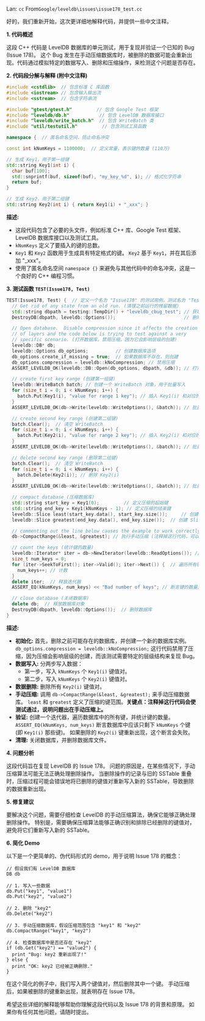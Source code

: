 Lan: `cc` From`Google/leveldb\issues\issue178_test.cc`

好的，我们重新开始，这次更详细地解释代码，并提供一些中文注释。

**1. 代码概述**

这段 C++ 代码是 LevelDB 数据库的单元测试，用于复现并验证一个已知的 Bug (Issue 178)。 这个 Bug 发生在手动压缩数据库时，被删除的数据可能会重新出现。代码通过模拟特定的数据写入、删除和压缩操作，来检测这个问题是否存在。

**2. 代码段分解与解释 (附中文注释)**

```c++
#include <cstdlib>  // 包含标准 C 库函数
#include <iostream> // 包含输入输出流
#include <sstream>  // 包含字符串流

#include "gtest/gtest.h"         // 包含 Google Test 框架
#include "leveldb/db.h"           // 包含 LevelDB 数据库接口
#include "leveldb/write_batch.h"  // 包含 WriteBatch 类
#include "util/testutil.h"         // 包含测试工具函数

namespace {  // 匿名命名空间，防止命名冲突

const int kNumKeys = 1100000;  // 定义常量，表示键的数量 (110万)

// 生成 Key1，用于第一组键
std::string Key1(int i) {
  char buf[100];
  std::snprintf(buf, sizeof(buf), "my_key_%d", i); // 格式化字符串
  return buf;
}

// 生成 Key2，用于第二组键
std::string Key2(int i) { return Key1(i) + "_xxx"; }
```

**描述:**

*   这段代码包含了必要的头文件，例如标准 C++ 库、Google Test 框架、LevelDB 数据库接口以及测试工具。
*   `kNumKeys` 定义了要插入的键的总数。
*   `Key1` 和 `Key2` 函数用于生成具有特定格式的键。 `Key2` 基于 `Key1`，并在其后添加 "_xxx"。
*   使用了匿名命名空间 `namespace {}`  来避免与其他代码中的命名冲突，这是一个良好的 C++ 编程习惯。

**3. 测试函数 `TEST(Issue178, Test)`**

```c++
TEST(Issue178, Test) {  // 定义一个名为 "Issue178" 的测试用例，测试名为 "Test"
  // Get rid of any state from an old run. (清理之前运行的残留数据)
  std::string dbpath = testing::TempDir() + "leveldb_cbug_test"; // 获取临时目录，并拼接数据库路径
  DestroyDB(dbpath, leveldb::Options());                         // 删除数据库 (如果存在)

  // Open database.  Disable compression since it affects the creation
  // of layers and the code below is trying to test against a very
  // specific scenario. (打开数据库。禁用压缩，因为它会影响层级的创建)
  leveldb::DB* db;
  leveldb::Options db_options;          // 创建数据库选项
  db_options.create_if_missing = true;  // 如果数据库不存在，则创建
  db_options.compression = leveldb::kNoCompression; // 禁用压缩
  ASSERT_LEVELDB_OK(leveldb::DB::Open(db_options, dbpath, &db)); // 打开数据库，如果出错则断言失败

  // create first key range (创建第一组键)
  leveldb::WriteBatch batch; // 创建一个 WriteBatch 对象，用于批量写入
  for (size_t i = 0; i < kNumKeys; i++) {
    batch.Put(Key1(i), "value for range 1 key"); // 插入 Key1(i) 和对应的值
  }
  ASSERT_LEVELDB_OK(db->Write(leveldb::WriteOptions(), &batch)); // 批量写入，如果出错则断言失败

  // create second key range (创建第二组键)
  batch.Clear();  // 清空 WriteBatch
  for (size_t i = 0; i < kNumKeys; i++) {
    batch.Put(Key2(i), "value for range 2 key"); // 插入 Key2(i) 和对应的值
  }
  ASSERT_LEVELDB_OK(db->Write(leveldb::WriteOptions(), &batch)); // 批量写入，如果出错则断言失败

  // delete second key range (删除第二组键)
  batch.Clear();  // 清空 WriteBatch
  for (size_t i = 0; i < kNumKeys; i++) {
    batch.Delete(Key2(i)); // 删除 Key2(i)
  }
  ASSERT_LEVELDB_OK(db->Write(leveldb::WriteOptions(), &batch)); // 批量写入删除操作，如果出错则断言失败

  // compact database (压缩数据库)
  std::string start_key = Key1(0);         // 定义压缩的起始键
  std::string end_key = Key1(kNumKeys - 1); // 定义压缩的结束键
  leveldb::Slice least(start_key.data(), start_key.size());     // 创建 Slice 对象，指向起始键的 data 和 size
  leveldb::Slice greatest(end_key.data(), end_key.size());  // 创建 Slice 对象，指向结束键的 data 和 size

  // commenting out the line below causes the example to work correctly
  db->CompactRange(&least, &greatest); // 执行手动压缩 (注释掉这行代码，可以使测试通过)

  // count the keys (统计键的数量)
  leveldb::Iterator* iter = db->NewIterator(leveldb::ReadOptions()); // 创建迭代器
  size_t num_keys = 0;
  for (iter->SeekToFirst(); iter->Valid(); iter->Next()) {  // 遍历所有键
    num_keys++; // 计数
  }
  delete iter;  // 释放迭代器
  ASSERT_EQ(kNumKeys, num_keys) << "Bad number of keys"; // 断言键的数量是否等于预期值 (kNumKeys)，如果不是则断言失败

  // close database (关闭数据库)
  delete db;  // 释放数据库对象
  DestroyDB(dbpath, leveldb::Options());  // 删除数据库
}
```

**描述:**

*   **初始化:**  首先，删除之前可能存在的数据库，并创建一个新的数据库实例。  `db_options.compression = leveldb::kNoCompression;`  这行代码禁用了压缩，因为压缩会影响层级的创建，而该测试需要特定的层级结构来复现 Bug。
*   **数据写入:**  分两步写入数据：
    *   第一步，写入 `kNumKeys` 个  `Key1(i)`  键值对。
    *   第二步，写入 `kNumKeys` 个  `Key2(i)`  键值对。
*   **数据删除:**  删除所有  `Key2(i)`  键值对。
*   **手动压缩:**  调用  `db->CompactRange(&least, &greatest);`  来手动压缩数据库。  `least` 和  `greatest`  定义了压缩的键范围。**关键点：注释掉这行代码会使测试通过，说明问题出在手动压缩上。**
*   **验证:**  创建一个迭代器，遍历数据库中的所有键，并统计键的数量。  `ASSERT_EQ(kNumKeys, num_keys)`  断言数据库中应该只剩下  `kNumKeys`  个键 (即  `Key1(i)`  那些键)。  如果删除的  `Key2(i)`  键重新出现，这个断言会失败。
*   **清理:**  关闭数据库，并删除数据库文件。

**4. 问题分析**

这段代码旨在复现 LevelDB 的 Issue 178。  问题的原因是，在某些情况下，手动压缩算法可能无法正确处理删除操作。  当删除操作的记录与旧的 SSTable 重叠时，压缩过程可能会错误地将已删除的键值对重新写入新的 SSTable，导致删除的数据重新出现。

**5. 修复建议**

要解决这个问题，需要仔细检查 LevelDB 的手动压缩算法，确保它能够正确处理删除操作。 特别是，需要确保压缩算法能够正确识别和排除已经删除的键值对，避免将它们重新写入新的 SSTable。

**6. 简化 Demo**

以下是一个更简单的、伪代码形式的 demo，用于说明 Issue 178 的概念：

```
// 假设我们有 LevelDB 数据库
DB db

// 1. 写入一些数据
db.Put("key1", "value1")
db.Put("key2", "value2")

// 2. 删除 "key2"
db.Delete("key2")

// 3. 手动压缩数据库，假设压缩范围包含 "key1" 和 "key2"
db.CompactRange("key1", "key2")

// 4. 检查数据库中是否还存在 "key2"
if (db.Get("key2") == "value2") {
  print "Bug: key2 重新出现了!"
} else {
  print "OK: key2 已经被正确删除."
}
```

在这个简化的例子中，我们写入两个键值对，然后删除其中一个键。 手动压缩后，如果被删除的键重新出现，就表明存在 Issue 178。

希望这些详细的解释能够帮助你理解这段代码以及 Issue 178 的背景和原理。  如果你有任何其他问题，请随时提出。
